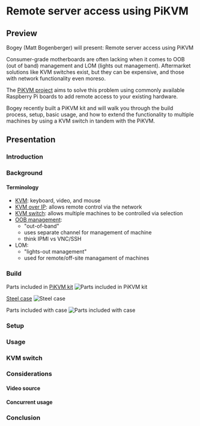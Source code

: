 # Remote server access using PiKVM

## Preview

Bogey (Matt Bogenberger) will present: Remote server access using PiKVM

Consumer-grade motherboards are often lacking when it comes to OOB (out of band) management and LOM (lights out management). Aftermarket solutions like KVM switches exist, but they can be expensive, and those with network functionality even moreso.

The [PiKVM project](https://pikvm.org) aims to solve this problem using commonly available Raspberry Pi boards to add remote access to your existing hardware.

Bogey recently built a PiKVM kit and will walk you through the build process, setup, basic usage, and how to extend the functionality to multiple machines by using a KVM switch in tandem with the PiKVM.

## Presentation

### Introduction
### Background
#### Terminology
- [KVM](https://en.wikipedia.org/wiki/Rackmount_KVM): keyboard, video, and mouse
- [KVM over IP](https://en.wikipedia.org/wiki/KVM_switch#KVM_over_IP_(IPKVM)): allows remote control via the network
- [KVM switch](https://en.wikipedia.org/wiki/KVM_switch): allows multiple machines to be controlled via selection
- [OOB management](https://en.wikipedia.org/wiki/Out-of-band_management):
    - "out-of-band"
    - uses separate channel for management of machine
    - think IPMI vs VNC/SSH
- LOM:
    - "lights-out management"
    - used for remote/off-site managament of machines
### Build

Parts included in [PiKVM kit](https://www.pishop.us/product/pikvm-v3-hat-for-raspberry-pi-4/)
![Parts included in PiKVM kit](https://cdn11.bigcommerce.com/s-2fbyfnm8ev/images/stencil/1280x1280/products/1329/4653/kvm__87360.1622477569.jpg?c=2)

[Steel case](https://www.pishop.us/product/steel-case-for-pikvm/)
![Steel case](https://cdn11.bigcommerce.com/s-2fbyfnm8ev/images/stencil/1280x1280/products/1448/5343/1792-f__27222.1639412755.jpg?c=2)

Parts included with case
![Parts included with case](https://cdn11.bigcommerce.com/s-2fbyfnm8ev/images/stencil/1280x1280/products/1448/5342/1792-h__92809.1639412638.jpg?c=2)

### Setup
### Usage
### KVM switch
### Considerations
#### Video source
#### Concurrent usage
### Conclusion
